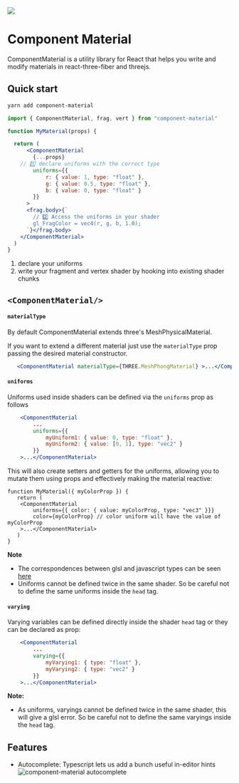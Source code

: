 ![](https://raw.githubusercontent.com/emmelleppi/component-material/master/logo.jpg)

# Component Material

ComponentMaterial is a utility library for React that helps you write and modify materials in react-three-fiber and threejs.

## Quick start
```bash
yarn add component-material
```

```jsx
import { ComponentMaterial, frag, vert } from "component-material"

function MyMaterial(props) {

  return (
      <ComponentMaterial 
        {...props}
	// 1️⃣ declare uniforms with the correct type
        uniforms={{
            r: { value: 1, type: "float" },
            g: { value: 0.5, type: "float" },
            b: { value: 0, type: "float" }
        }} 
      >
      <frag.body>{`
        // 2️⃣ Access the uniforms in your shader
        gl_FragColor = vec4(r, g, b, 1.0);
      `}</frag.body>
    </ComponentMaterial>
  )
}
```

1. declare your uniforms
2. write your fragment and vertex shader by hooking into existing shader chunks

## `<ComponentMaterial/>`

#### `materialType`
By default ComponentMaterial extends three's MeshPhysicalMaterial.

If you want to extend a different material just use the `materialType` prop passing the desired material constructor.

```jsx
   <ComponentMaterial materialType={THREE.MeshPhongMaterial} >...</ComponentMaterial>
```
 
 
#### `uniforms`

Uniforms used inside shaders can be defined via the `uniforms` prop as follows

```jsx
  	<ComponentMaterial
  		...
    	uniforms={{
            myUniform1: { value: 0, type: "float" },
            myUniform2: { value: [0, 1], type: "vec2" }
    	}}
	>...</ComponentMaterial>
```

This will also create setters and getters for the uniforms, allowing you to mutate them using props and effectively making the material reactive:

```
function MyMaterial({ myColorProp }) {
   return (
   	<ComponentMaterial 
		uniforms={{ color: { value: myColorProp, type: "vec3" }}} 
		color={myColorProp} // color uniform will have the value of myColorProp
	>...</ComponentMaterial>
   )
}
```

**Note**
- The correspondences between glsl and javascript types can be seen [here](https://threejs.org/docs/#api/en/core/Uniform)
- Uniforms cannot be defined twice in the same shader. So be careful not to define the same uniforms inside the `head` tag.

#### `varying`

Varying variables can be defined directly inside the shader `head` tag or they can be declared as prop:

```jsx
  	<ComponentMaterial
  		...
    	varying={{
            myVarying1: { type: "float" },
            myVarying2: { type: "vec2" }
    	}}
	>...</ComponentMaterial>
```

**Note:** 
- As uniforms, varyings cannot be defined twice in the same shader, this will give a glsl error. So be careful not to define the same varyings inside the `head` tag.

## Features

- Autocomplete: Typescript lets us add a bunch useful in-editor hints
![component-material autocomplete](https://raw.githubusercontent.com/emmelleppi/component-material/master/readme/autocomplete.jpeg)
